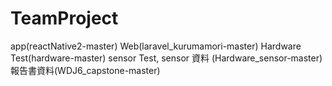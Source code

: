 # TeamProject
app(reactNative2-master) 
Web(laravel_kurumamori-master) 
Hardware Test(hardware-master)
sensor Test, sensor 資料 (Hardware_sensor-master)
報告書資料(WDJ6_capstone-master) 
